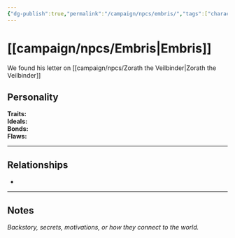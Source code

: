```yaml
---
{"dg-publish":true,"permalink":"/campaign/npcs/embris/","tags":["character","npc"],"noteIcon":"","created":"2025-10-26T14:50:45.500-07:00","updated":"2025-10-27T13:37:10.172-07:00"}
---
```


# [[campaign/npcs/Embris\|Embris]]
We found his letter on [[campaign/npcs/Zorath the Veilbinder\|Zorath the Veilbinder]]
## Personality
**Traits:**  
**Ideals:**  
**Bonds:**  
**Flaws:**  

---

## Relationships
- 

---

## Notes
*Backstory, secrets, motivations, or how they connect to the world.*